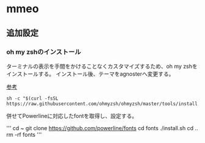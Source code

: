
# mmeo 

## 追加設定

### oh my zshのインストール

ターミナルの表示を手間をかけることなくカスタマイズするため、oh my zshをインストールする。
インストール後、テーマをagnosterへ変更する。

[参考](https://ohmyz.sh/)

```
sh -c "$(curl -fsSL https://raw.githubusercontent.com/ohmyzsh/ohmyzsh/master/tools/install.sh)"
```

併せてPowerlineに対応したfontを取得し、設定する。

'''
cd ~
git clone https://github.com/powerline/fonts
cd fonts 
./install.sh
cd ..
rm -rf fonts
'''